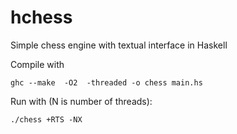 # hchess
Simple chess engine with textual interface in Haskell

Compile with

`ghc --make  -O2  -threaded -o chess main.hs`

Run with (N is number of threads):

`./chess +RTS -NX`

